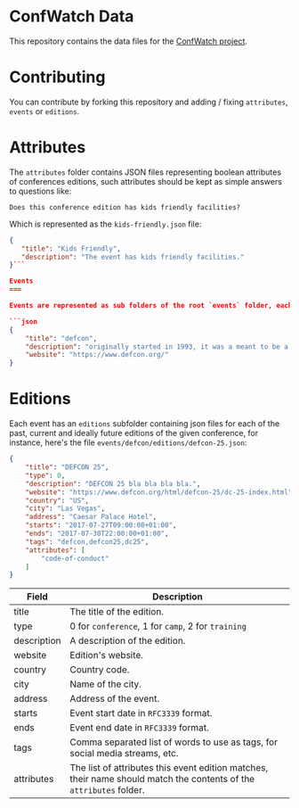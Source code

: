 ConfWatch Data
=

This repository contains the data files for the [ConfWatch project](http://confwatch.ninja/).

Contributing
==

You can contribute by forking this repository and adding / fixing `attributes`, `events` or `editions`.

Attributes
===

The `attributes` folder contains JSON files representing boolean attributes of conferences editions, such attributes should be kept as simple answers to questions like:

    Does this conference edition has kids friendly facilities?

Which is represented as the `kids-friendly.json` file:


```json
{
   "title": "Kids Friendly",
   "description": "The event has kids friendly facilities."
}```

Events
===

Events are represented as sub folders of the root `events` folder, each one having a main `event.json` file describing the main information of a conference:

```json
{
	"title": "defcon",
	"description": "originally started in 1993, it was a meant to be a party for member of \"platinum net\", a fido protocol based hacking network out of canada. as the main u.s. hub i was helping the platinum net organizer (i forget his name) plan a closing party for all the member bbs systems and their users. he was going to shut down the network when his dad took a new job and had to move away.",
	"website": "https://www.defcon.org/"
}
```

Editions
====

Each event has an `editions` subfolder containing json files for each of the past, current and ideally future editions of the given conference, for instance, here's the file `events/defcon/editions/defcon-25.json`:

```json
{
	"title": "DEFCON 25",
	"type": 0,
	"description": "DEFCON 25 bla bla bla bla.",
	"website": "https://www.defcon.org/html/defcon-25/dc-25-index.html",
	"country": "US",
	"city": "Las Vegas",
	"address": "Caesar Palace Hotel",
	"starts": "2017-07-27T09:00:00+01:00",
	"ends": "2017-07-30T22:00:00+01:00",
    "tags": "defcon,defcon25,dc25",
	"attributes": [
		"code-of-conduct"
	]
}
```

| Field | Description |
| ----- | ----------- |
| title | The title of the edition. |
| type | 0 for `conference`, 1 for `camp`, 2 for `training` |
| description | A description of the edition. |
| website | Edition's website. |
| country | Country code. |
| city | Name of the city. |
| address | Address of the event. |
| starts | Event start date in `RFC3339` format. |
| ends | Event end date in `RFC3339` format. |
| tags | Comma separated list of words to use as tags, for social media streams, etc. |
| attributes | The list of attributes this event edition matches, their name should match the contents of the `attributes` folder. |
